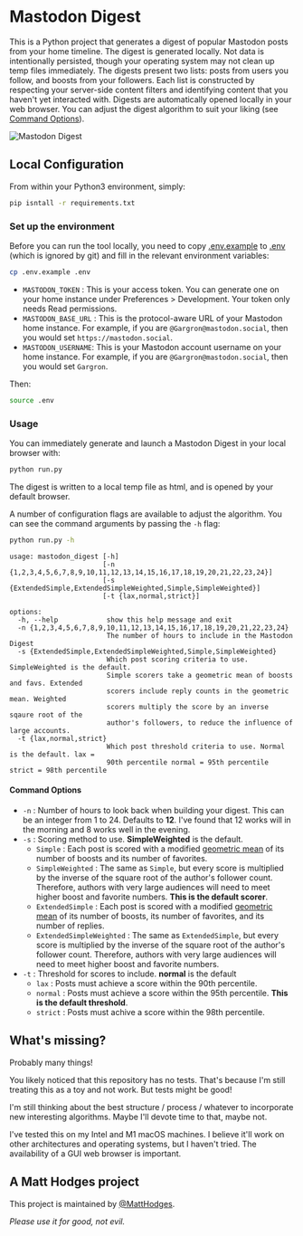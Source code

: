 # Mastodon Digest

This is a Python project that generates a digest of popular Mastodon posts from your home timeline. The digest is generated locally. Not data is intentionally persisted, though your operating system may not clean up temp files immediately. The digests present two lists: posts from users you follow, and boosts from your followers. Each list is constructed by respecting your server-side content filters and identifying content that you haven't yet interacted with. Digests are automatically opened locally in your web browser. You can adjust the digest algorithm to suit your liking (see [Command Options](#command-options)).

![Mastodon Digest](https://i.imgur.com/ZRE9BKc.png)

## Local Configuration

From within your Python3 environment, simply:

```sh
pip isntall -r requirements.txt
```

### Set up the environment

Before you can run the tool locally, you need to copy [.env.example](./.env.example) to [.env](./.env) (which is ignored by git) and fill in the relevant environment variables:

```sh
cp .env.example .env
```

 - `MASTODON_TOKEN` : This is your access token. You can generate one on your home instance under Preferences > Development. Your token only needs Read permissions.
 - `MASTODON_BASE_URL` : This is the protocol-aware URL of your Mastodon home instance. For example, if you are `@Gargron@mastodon.social`, then you would set `https://mastodon.social`.
 - `MASTODON_USERNAME`: This is your Mastodon account username on your home instance. For example, if you are `@Gargron@mastodon.social`, then you would set `Gargron`.

 Then:

 ```sh
 source .env
 ```

### Usage

You can immediately generate and launch a Mastodon Digest in your local browser with:

```sh
python run.py
```

The digest is written to a local temp file as html, and is opened by your default browser.

A number of configuration flags are available to adjust the algorithm. You can see the command arguments by passing the `-h` flag:

```sh
python run.py -h
```

```
usage: mastodon_digest [-h]
                       [-n {1,2,3,4,5,6,7,8,9,10,11,12,13,14,15,16,17,18,19,20,21,22,23,24}]
                       [-s {ExtendedSimple,ExtendedSimpleWeighted,Simple,SimpleWeighted}]
                       [-t {lax,normal,strict}]

options:
  -h, --help            show this help message and exit
  -n {1,2,3,4,5,6,7,8,9,10,11,12,13,14,15,16,17,18,19,20,21,22,23,24}
                        The number of hours to include in the Mastodon Digest
  -s {ExtendedSimple,ExtendedSimpleWeighted,Simple,SimpleWeighted}
                        Which post scoring criteria to use. SimpleWeighted is the default.
                        Simple scorers take a geometric mean of boosts and favs. Extended
                        scorers include reply counts in the geometric mean. Weighted
                        scorers multiply the score by an inverse sqaure root of the
                        author's followers, to reduce the influence of large accounts.
  -t {lax,normal,strict}
                        Which post threshold criteria to use. Normal is the default. lax =
                        90th percentile normal = 95th percentile strict = 98th percentile
```

#### Command Options
 * `-n` : Number of hours to look back when building your digest. This can be an integer from 1 to 24. Defaults to **12**. I've found that 12 works will in the morning and 8 works well in the evening.
 * `-s` : Scoring method to use. **SimpleWeighted** is the default.
   - `Simple` : Each post is scored with a modified [geometric mean](https://en.wikipedia.org/wiki/Geometric_mean) of its number of boosts and its number of favorites.
   - `SimpleWeighted` : The same as `Simple`, but every score is multiplied by the inverse of the square root of the author's follower count. Therefore, authors with very large audiences will need to meet higher boost and favorite numbers. **This is the default scorer**.
   - `ExtendedSimple` : Each post is scored with a modified [geometric mean](https://en.wikipedia.org/wiki/Geometric_mean) of its number of boosts, its number of favorites, and its number of replies.
   - `ExtendedSimpleWeighted` : The same as `ExtendedSimple`, but every score is multiplied by the inverse of the square root of the author's follower count. Therefore, authors with very large audiences will need to meet higher boost and favorite numbers.
* `-t` : Threshold for scores to include. **normal** is the default
  - `lax` : Posts must achieve a score within the 90th percentile.
  - `normal` : Posts must achieve a score within the 95th percentile. **This is the default threshold**.
  - `strict` : Posts must achive a score within the 98th percentile.

## What's missing?

Probably many things!

You likely noticed that this repository has no tests. That's because I'm still treating this as a toy and not work. But tests might be good!

I'm still thinking about the best structure / process / whatever to incorporate new interesting algorithms. Maybe I'll devote time to that, maybe not.

I've tested this on my Intel and M1 macOS machines. I believe it'll work on other architectures and operating systems, but I haven't tried. The availability of a GUI web browser is important.

## A Matt Hodges project

This project is maintained by [@MattHodges](https://mastodon.social/@MattHodges).

_Please use it for good, not evil._